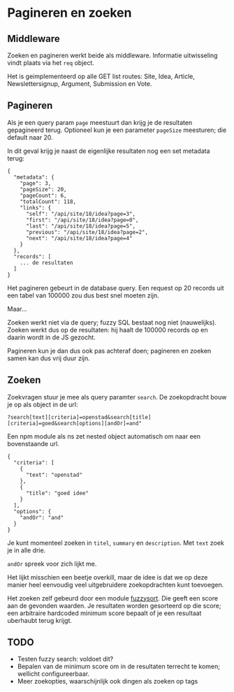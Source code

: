 # Pagineren en zoeken

## Middleware

Zoeken en pagineren werkt beide als middleware. Informatie uitwisseling vindt plaats via het `req` object.

Het is geimplementeerd op alle GET list routes: Site, Idea, Article, Newslettersignup, Argument, Submission en Vote.

## Pagineren

Als je een query param `page` meestuurt dan krijg je de resultaten gepagineerd terug. Optioneel kun je een parameter `pageSize` meesturen; die default naar 20.

In dit geval krijg je naast de eigenlijke resultaten nog een set metadata terug:

```
{
  "metadata": {
    "page": 3,
    "pageSize": 20,
    "pageCount": 6,
    "totalCount": 118,
    "links": {
      "self": "/api/site/18/idea?page=3",
      "first": "/api/site/18/idea?page=0",
      "last": "/api/site/18/idea?page=5",
      "previous": "/api/site/18/idea?page=2",
      "next": "/api/site/18/idea?page=4"
    }
  },
  "records": [
    ... de resultaten
  ]
}
```

Het pagineren gebeurt in de database query. Een request op 20 records uit een tabel van 100000 zou dus best snel moeten zijn.

Maar...

Zoeken werkt niet via de query; fuzzy SQL bestaat nog niet (nauwelijks). Zoeken werkt dus op de resultaten: hij haalt de 100000 records op en daarin wordt in de JS gezocht.

Pagineren kun je dan dus ook pas achteraf doen; pagineren en zoeken samen kan dus vrij duur zijn.

## Zoeken

Zoekvragen stuur je mee als query paramter `search`. De zoekopdracht bouw je op als object in de url:

```
?search[text][criteria]=openstad&search[title][criteria]=goed&search[options][andOr]=and"
```

Een npm module als ns zet nested object automatisch om naar een bovenstaande url.

```
{
  "criteria": [
    {
      "text": "openstad"
    },
    {
      "title": "goed idee"
    }
  ],
  "options": {
    "andOr": "and"
  }
}
```

Je kunt momenteel zoeken in `titel`, `summary` en `description`. Met `text` zoek je in alle drie.

`andOr` spreek voor zich lijkt me.

Het lijkt misschien een beetje overkill, maar de idee is dat we op deze manier heel eenvoudig veel uitgebruidere zoekopdrachten kunt toevoegen.

Het zoeken zelf gebeurd door een module [fuzzysort](https://github.com/farzher/fuzzysort). Die geeft een score aan de gevonden waarden.
Je resultaten worden gesorteerd op die score; een arbitraire hardcoded minimum score bepaalt of je een resultaat uberhaubt terug krijgt.

## TODO
- Testen fuzzy search: voldoet dit?
- Bepalen van de minimum score om in de resultaten terrecht te komen; wellicht configureerbaar.
- Meer zoekopties, waarschijnlijk ook dingen als zoeken op tags
